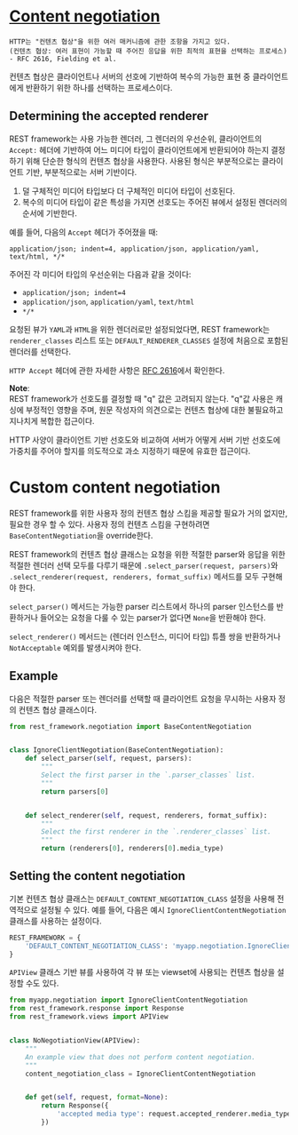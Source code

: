 # [Content negotiation](https://www.django-rest-framework.org/api-guide/content-negotiation/)
```
HTTP는 "컨텐츠 협상"을 위한 여러 매커니즘에 관한 조항을 가지고 있다.
(컨텐츠 협상: 여러 표현이 가능할 때 주어진 응답을 위한 최적의 표현을 선택하는 프로세스)
- RFC 2616, Fielding et al.
```

컨텐츠 협상은 클라이언트나 서버의 선호에 기반하여 복수의 가능한 표현 중 클라이언트에게 반환하기 위한 하나를 선택하는 프로세스이다.

## Determining the accepted renderer
REST framework는 사용 가능한 렌더러, 그 렌더러의 우선순위, 클라이언트의 `Accept:` 헤더에 기반하여 어느 미디어 타입이 클라이언트에게 반환되어야 하는지 결정하기 위해 단순한 형식의 컨텐츠 협상을 사용한다. 사용된 형식은 부분적으로는 클라이언트 기반, 부분적으로는 서버 기반이다.

1. 덜 구체적인 미디어 타입보다 더 구체적인 미디어 타입이 선호된다.
2. 복수의 미디어 타입이 같은 특성을 가지면 선호도는 주어진 뷰에서 설정된 렌더러의 순서에 기반한다.

예를 들어, 다음의 `Accept` 헤더가 주어졌을 때:

```
application/json; indent=4, application/json, application/yaml, text/html, */*
```

주어진 각 미디어 타입의 우선순위는 다음과 같을 것이다:

- `application/json; indent=4`
- `application/json`, `application/yaml`, `text/html`
- `*/*`

요청된 뷰가 `YAML`과 `HTML`을 위한 렌더러로만 설정되었다면, REST framework는 `renderer_classes` 리스트 또는 `DEFAULT_RENDERER_CLASSES` 설정에 처음으로 포함된 렌더러를 선택한다.

`HTTP Accept` 헤더에 관한 자세한 사항은 [RFC 2616](https://www.w3.org/Protocols/rfc2616/rfc2616-sec14.html)에서 확인한다.

**Note**:<br>
REST framework가 선호도를 결정할 때 "q" 값은 고려되지 않는다. "q"값 사용은 캐싱에 부정적인 영향을 주며, 원문 작성자의 의견으로는 컨텐츠 협상에 대한 불필요하고 지나치게 복합한 접근이다.

HTTP 사양이 클라이언트 기반 선호도와 비교하여 서버가 어떻게 서버 기반 선호도에 가중치를 주어야 할지를 의도적으로 과소 지정하기 때문에 유효한 접근이다.

# Custom content negotiation
REST framework를 위한 사용자 정의 컨텐츠 협상 스킴을 제공할 필요가 거의 없지만, 필요한 경우 할 수 있다. 사용자 정의 컨텐츠 스킴을 구현하려면 `BaseContentNegotiation`을 override한다.

REST framework의 컨텐츠 협상 클래스는 요청을 위한 적절한 parser와 응답을 위한 적절한 렌더러 선택 모두를 다루기 때문에 `.select_parser(request, parsers)`와 `.select_renderer(request, renderers, format_suffix)` 메서드를 모두 구현해야 한다.

`select_parser()` 메서드는 가능한 parser 리스트에서 하나의 parser 인스턴스를 반환하거나 들어오는 요청을 다룰 수 있는 parser가 없다면 `None`을 반환해야 한다.

`select_renderer()` 메서드는 (렌더러 인스턴스, 미디어 타입) 튜플 쌍을 반환하거나 `NotAcceptable` 예외를 발생시켜야 한다.

## Example
다음은 적절한 parser 또는 렌더러를 선택할 때 클라이언트 요청을 무시하는 사용자 정의 컨텐츠 협상 클래스이다.

```python
from rest_framework.negotiation import BaseContentNegotiation


class IgnoreClientNegotiation(BaseContentNegotiation):
    def select_parser(self, request, parsers):
        """
        Select the first parser in the `.parser_classes` list.
        """
        return parsers[0]


    def select_renderer(self, request, renderers, format_suffix):
        """
        Select the first renderer in the `.renderer_classes` list.
        """
        return (renderers[0], renderers[0].media_type)
```

## Setting the content negotiation
기본 컨텐츠 협상 클래스는 `DEFAULT_CONTENT_NEGOTIATION_CLASS` 설정을 사용해 전역적으로 설정될 수 있다. 예를 들어, 다음은 예시 `IgnoreClientContentNegotiation` 클래스를 사용하는 설정이다.

```python
REST_FRAMEWORK = {
    'DEFAULT_CONTENT_NEGOTIATION_CLASS': 'myapp.negotiation.IgnoreClientContentNegotiation',
}
```

`APIView` 클래스 기반 뷰를 사용하여 각 뷰 또는 viewset에 사용되는 컨텐츠 협상을 설정할 수도 있다.

```python
from myapp.negotiation import IgnoreClientContentNegotiation
from rest_framework.response import Response
from rest_framework.views import APIView


class NoNegotiationView(APIView):
    """
    An example view that does not perform content negotiation.
    """
    content_negotiation_class = IgnoreClientContentNegotiation


    def get(self, request, format=None):
        return Response({
            'accepted media type': request.accepted_renderer.media_type
        })
```